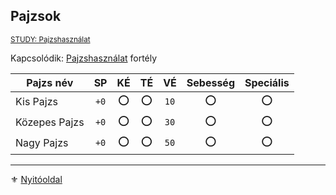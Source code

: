 ## Pajzsok

<sub>[STUDY: Pajzshasználat](https://github.com/kaktusztea/km100/wiki/STUDY.pajzsok.pajzshasznalat)</sub>

Kapcsolódik: [Pajzshasználat](fortelyok.harci/pajzshasznalat.md) fortély

<!-- tag: md_table_pajzs_start -->

| Pajzs név     |  SP  | KÉ  | TÉ  |  VÉ  | Sebesség | Speciális |
| ------------- | :--: | :-: | :-: | :--: | :------: | :-------: |
| Kis Pajzs     | `+0` |  ⭕  |  ⭕  | `10` |    ⭕     |     ⭕     |
| Közepes Pajzs | `+0` |  ⭕  |  ⭕  | `30` |    ⭕     |     ⭕     |
| Nagy Pajzs    | `+0` |  ⭕  |  ⭕  | `50` |    ⭕     |     ⭕     |
<!-- tag: md_table_pajzs_end -->

---

⚜️ [Nyitóoldal](start.md#6-harcrendszer-%EF%B8%8F)
